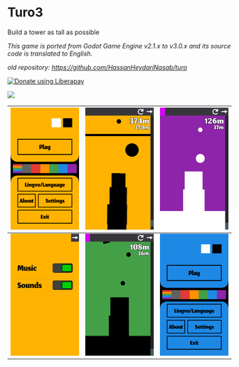 # Turo3

Build a tower as tall as possible

*This game is ported from Godot Game Engine v2.1.x to v3.0.x and its source code is
translated to English.*

*old repository:  https://github.com/HassanHeydariNasab/turo*

<noscript><a href="https://liberapay.com/hsn6/donate"><img alt="Donate using Liberapay" src="https://liberapay.com/assets/widgets/donate.svg"></a></noscript>

<img src="https://img.shields.io/liberapay/receives/hsn6.svg?logo=liberapay">


|![menu-yellow](./fastlane/metadata/android/en-US/images/phoneScreenshots/1-menu-yellow.png) | ![game-yellow](./fastlane/metadata/android/en-US/images/phoneScreenshots/2-game-yellow.png) | ![game-purple](./fastlane/metadata/android/en-US/images/phoneScreenshots/4-game-purple.png) |
|:-:|:-:|:-:|
|![settings](./fastlane/metadata/android/en-US/images/phoneScreenshots/5-settings.png) | ![game-green](./fastlane/metadata/android/en-US/images/phoneScreenshots/7-game-green.png) | ![menu-blue](./fastlane/metadata/android/en-US/images/phoneScreenshots/3-menu-blue.png) |
